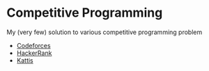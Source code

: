 # Competitive Programming
My (very few) solution to various competitive programming problem
* [Codeforces](https://codeforces.com/profile/ilhamfp)
* [HackerRank](https://www.hackerrank.com/ilhamfputra31)
* [Kattis](https://open.kattis.com/users/ilhamfp31)